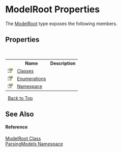 # ModelRoot Properties
 

The <a href="T_ParsingModels_ModelRoot">ModelRoot</a> type exposes the following members.


## Properties
&nbsp;<table><tr><th></th><th>Name</th><th>Description</th></tr><tr><td>![Public property](media/pubproperty.gif "Public property")</td><td><a href="P_ParsingModels_ModelRoot_Classes">Classes</a></td><td /></tr><tr><td>![Public property](media/pubproperty.gif "Public property")</td><td><a href="P_ParsingModels_ModelRoot_Enumerations">Enumerations</a></td><td /></tr><tr><td>![Public property](media/pubproperty.gif "Public property")</td><td><a href="P_ParsingModels_ModelRoot_Namespace">Namespace</a></td><td /></tr></table>&nbsp;
<a href="#modelroot-properties">Back to Top</a>

## See Also


#### Reference
<a href="T_ParsingModels_ModelRoot">ModelRoot Class</a><br /><a href="N_ParsingModels">ParsingModels Namespace</a><br />